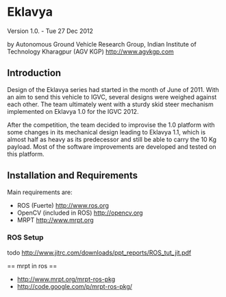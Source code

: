 Eklavya
========

Version 1.0. - Tue 27 Dec 2012

by Autonomous Ground Vehicle Research Group, Indian Institute of Technology Kharagpur  (AGV KGP)
<http://www.agvkgp.com>


Introduction
------------
Design of the Eklavya series had started in the month of June of 2011. With an aim to send this vehicle to IGVC, several designs were weighed against each other. The team ultimately went with a sturdy skid steer mechanism implemented on Eklavya 1.0 for the IGVC 2012.

After the competition, the team decided to improvise the 1.0 platform with some changes in its mechanical design leading to Eklavya 1.1, which is almost half as heavy as its predecessor and still be able to carry the 10 Kg payload. Most of the software improvements are developed and tested on this platform.




Installation and Requirements
-----------------------------
Main requirements are:
 * ROS (Fuerte) http://www.ros.org
 * OpenCV (included in ROS) http://opencv.org
 * MRPT http://www.mrpt.org

### ROS Setup ###

todo
http://www.jitrc.com/downloads/ppt_reports/ROS_tut_jit.pdf


== mrpt in ros ==

 * http://www.mrpt.org/mrpt-ros-pkg
 * http://code.google.com/p/mrpt-ros-pkg/



